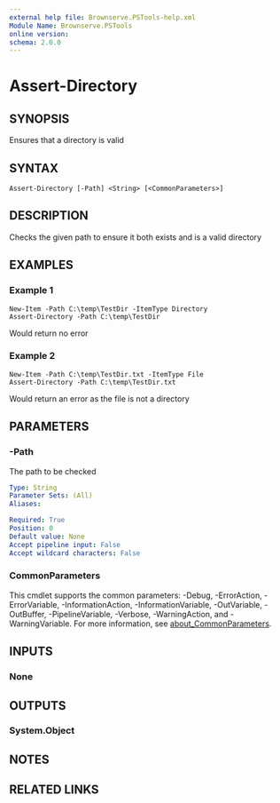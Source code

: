 ```yaml
---
external help file: Brownserve.PSTools-help.xml
Module Name: Brownserve.PSTools
online version:
schema: 2.0.0
---
```


# Assert-Directory

## SYNOPSIS
Ensures that a directory is valid

## SYNTAX

```
Assert-Directory [-Path] <String> [<CommonParameters>]
```

## DESCRIPTION
Checks the given path to ensure it both exists and is a valid directory

## EXAMPLES

### Example 1
```
New-Item -Path C:\temp\TestDir -ItemType Directory
Assert-Directory -Path C:\temp\TestDir
```

Would return no error

### Example 2
```
New-Item -Path C:\temp\TestDir.txt -ItemType File
Assert-Directory -Path C:\temp\TestDir.txt
```

Would return an error as the file is not a directory

## PARAMETERS

### -Path
The path to be checked

```yaml
Type: String
Parameter Sets: (All)
Aliases:

Required: True
Position: 0
Default value: None
Accept pipeline input: False
Accept wildcard characters: False
```

### CommonParameters
This cmdlet supports the common parameters: -Debug, -ErrorAction, -ErrorVariable, -InformationAction, -InformationVariable, -OutVariable, -OutBuffer, -PipelineVariable, -Verbose, -WarningAction, and -WarningVariable. For more information, see [about_CommonParameters](http://go.microsoft.com/fwlink/?LinkID=113216).

## INPUTS

### None
## OUTPUTS

### System.Object
## NOTES

## RELATED LINKS
